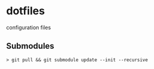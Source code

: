 # dotfiles
configuration files

## Submodules

    > git pull && git submodule update --init --recursive
